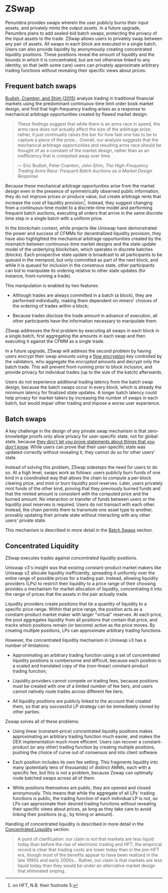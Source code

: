 # ZSwap

Penumbra provides swaps wherein the user publicly burns their input assets,
and privately mints the output assets. In a future upgrade, Penumbra plans to add
sealed-bid batch swaps, protecting the privacy of the input assets to the trade.
ZSwap allows users to privately swap between any pair of assets. All swaps in
each block are executed in a single batch. Users can also provide liquidity by
anonymously creating concentrated liquidity positions.  These positions reveal
the amount of liquidity and the bounds in which it is concentrated, but are not
otherwise linked to any identity, so that (with some care) users can privately
approximate arbitrary trading functions without revealing their specific views
about prices.

## Frequent batch swaps

[Budish, Cramton, and Shim (2015)][budish-cramton-shim] analyze trading in
traditional financial markets using the predominant continuous-time limit order
book market design, and find that high-frequency trading arises as a response to
mechanical arbitrage opportunities created by flawed market design:

> These findings suggest that while there is an arms race in speed, the arms
> race does not actually affect the size of the arbitrage prize; rather, it just
> continually raises the bar for how fast one has to be to capture a piece of the
> prize... Overall, our analysis suggests that the mechanical arbitrage
> opportunities and resulting arms race should be thought of as a constant of the
> market design, rather than as an inefficiency that is competed away over time.
>
> — Eric Budish, Peter Cramton, John Shim, _The High-Frequency Trading Arms
> Race: Frequent Batch Auctions as a Market Design Response_

Because these mechanical arbitrage opportunities arise from the market design
even in the presence of symmetrically observed public information, they do not
improve prices or produce value, but create arbitrage rents that increase the
cost of liquidity provision[^1].  Instead, they suggest changing from a
continuous-time model to a discrete-time model and performing frequent batch
auctions, executing all orders that arrive in the same discrete time step in a
single batch with a uniform price.

In the blockchain context, while projects like Uniswap have demonstrated the
power and success of CFMMs for decentralized liquidity provision, they have also
highlighted the mechanical arbitrage opportunities created by the mismatch
between continuous-time market designs and the state update model of the
underlying blockchain, which operates in discrete batches (blocks).  Each
prospective state update is broadcast to all participants to be queued in the
mempool, but only committed as part of the next block, and while it is queued
for inclusion in the consensus state, other participants can bid to manipulate
its ordering relative to other state updates (for instance, front-running a
trade).

This manipulation is enabled by two features:

- Although trades are always committed in a batch (a block), they are performed
individually, making them dependent on miners' choices of the ordering of trades
within a block;

- Because trades disclose the trade amount in advance of execution, all other
participants have the information necessary to manipulate them.

ZSwap addresses the first problem by executing all swaps in each block in a
single batch, first aggregating the amounts in each swap and then executing it
against the CFMM as a single trade.

In a future upgrade, ZSwap will address the second problem by having users encrypt
their swap amounts using a [flow encryption][flow_enc] key controlled by the
validators, who aggregate the *encrypted* amounts and decrypt only the batch
trade.  This will prevent front-running prior to block inclusion, and provide
privacy for individual trades (up to the size of the batch) afterwards.

Users do not experience additional trading latency from the batch swap
design, because the batch swaps occur in every block, which is already the
minimum latency for finalized state updates.  A longer batch latency could help
privacy for market-takers by increasing the number of swaps in each batch, but
would impair other trading and impose a worse user experience.

## Batch swaps

A key challenge in the design of any private swap mechanism is that
zero-knowledge proofs only allow privacy for user-specific state, not for global
state, because [they don't let you prove statements about things that you don't
know][bwh].  While users can prove that their user-specific state was updated
correctly without revealing it, they cannot do so for other users' state.

Instead of solving this problem, ZSwap sidesteps the need for users to do so.
At a high level, swaps work as follows: users publicly burn funds of one kind
in a coordinated way that allows the chain to compute a per-block clearing
price, and mint or burn liquidity pool reserves.  Later, users privately mint
funds of the other kind, proving that they previously burned funds and that the
minted amount is consistent with the computed price and the burned amount.  No
interaction or transfer of funds between users or the liquidity pool reserves is
required.  Users do not transact with each other.  Instead, the chain permits
them to transmute one asset type to another, provably updating their private
state without interacting with any other users' private state.

This mechanism is described in more detail in the [Batch
Swaps](./dex/swap.md) section.

## Concentrated Liquidity

ZSwap executes trades against *concentrated liquidity* positions.

Uniswap v3's insight was that existing constant-product market makers like
Uniswap v2 allocate liquidity inefficiently, spreading it uniformly over the
entire range of possible prices for a trading pair.  Instead, allowing liquidity
providers (LPs) to restrict their liquidity to a price range of their choosing
provides a mechanism for market allocation of liquidity, concentrating it into
the range of prices that the assets in the pair actually trade.

Liquidity providers create *positions* that tie a quantity of liquidity to a
specific price range.  Within that price range, the position acts as a
constant-product market maker with larger "virtual" reserves.  At each price,
the pool aggregates liquidity from all positions that contain that price, and
tracks which positions remain (or become) active as the price moves.  By
creating multiple positions, LPs can approximate arbitrary trading functions.

However, the concentrated liquidity mechanism in Uniswap v3 has a number of
limitations:

- Approximating an arbitrary trading function using a set of concentrated
liquidity positions is cumbersome and difficult, because each position is a
scaled and translated copy of the (non-linear) constant-product trading function;

- Liquidity providers cannot compete on trading fees, because positions must be
created with one of a limited number of fee tiers, and users cannot natively
route trades across different fee tiers;

- All liquidity positions are publicly linked to the account that created them,
so that any successful LP strategy can be immediately cloned by other parties.

Zswap solves all of these problems:

- Using linear (constant-price) concentrated liquidity positions makes
approximating an arbitrary trading function much easier, and makes the DEX
implementation much more efficient. Users can recover a constant-product (or any
other) trading function by creating multiple positions, pushing the choice of
curve out of consensus and into client software.

- Each position includes its own fee setting.  This fragments liquidity into
many (potentially tens of thousands) of distinct AMMs, each with a specific fee,
but this is not a problem, because Zswap can optimally route batched swaps
across all of them.

- While positions themselves are public, they are opened and closed anonymously.
This means that while the aggregate of all LPs' trading functions is public, the
trading function of each individual LP is not, so LPs can approximate their
desired trading functions without revealing their specific views about prices,
as long as they take care to avoid linking their positions (e.g., by timing or
amount).

Handling of concentrated liquidity is described in more detail in the
[Concentrated Liquidity](./dex/concentrated_liquidity.md) section.


[bwh]: https://ethresear.ch/t/why-you-cant-build-a-private-uniswap-with-zkps/7754
[flow_enc]: ./crypto/flow.md
[budish-cramton-shim]: https://ericbudish.org/wp-content/uploads/2022/03/high_frequency_trading_arms_race.pdf
[staking-lending-competition]: https://arxiv.org/abs/2001.00919

[^1]: on HFT, N.B. their footnote 5:
> A point of clarification: our claim is *not* that markets are less liquid today than before the rise of electronic trading and HFT; the empirical record is clear that trading costs are lower today than in the pre-HFT era, though most of the benefits appear to have been realized in the late 1990s and early 2000s... Rather, our claim is that markets are less liquid today than they would be under an alternative market design that eliminated sniping.
